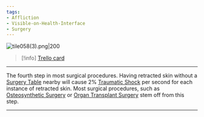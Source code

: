 ```yaml
---
tags:
- Affliction
- Visible-on-Health-Interface
- Surgery
---
```


![tile058(3).png\|200](/Surgery/Retracted%20Skin%20-%20Attachments/6718845db30472d958dd7b8d.png)

> [!info] [Trello card](https://trello.com/c/rtNz0O7A/58-retracted-skin)

---

The fourth step in most surgical procedures. Having retracted skin without a [Surgery Table](../Items/Surgery%20Table.md)  nearby will cause 2% [Traumatic Shock](Traumatic%20Shock.md) per second for each instance of retracted skin. Most surgical procedures, such as [Osteosynthetic Surgery](../Procedures/Osteosynthetic%20Surgery.md) or [Organ Transplant Surgery](../Procedures/Organ%20Transplant%20Surgery.md) stem off from this step.

---


